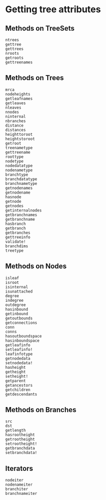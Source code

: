 # Getting tree attributes

## Methods on TreeSets

```@docs
ntrees
gettree
gettrees
nroots
getroots
gettreenames
```

## Methods on Trees

```@docs
mrca
nodeheights
getleafnames
getleaves
nleaves
nnodes
ninternal
nbranches
distance
distances
heighttoroot
heightstoroot
getroot
treenametype
gettreename
roottype
nodetype
nodedatatype
nodenametype
branchtype
branchdatatype
branchnametype
getnodenames
getnodename
hasnode
getnode
getnodes
getinternalnodes
getbranchnames
getbranchname
hasbranch
getbranch
getbranches
gettreeinfo
validate!
branchdims
treetype
```

## Methods on Nodes

```@docs
isleaf
isroot
isinternal
isunattached
degree
indegree
outdegree
hasinbound
getinbound
getoutbounds
getconnections
conn
conns
hasoutboundspace
hasinboundspace
getleafinfo
setleafinfo!
leafinfotype
getnodedata
setnodedata!
hasheight
getheight
setheight!
getparent
getancestors
getchildren
getdescendants
```

## Methods on Branches

```@docs
src
dst
getlength
hasrootheight
getrootheight
setrootheight!
getbranchdata
setbranchdata!
```

## Iterators

```@docs
nodeiter
nodenameiter
branchiter
branchnameiter
```
